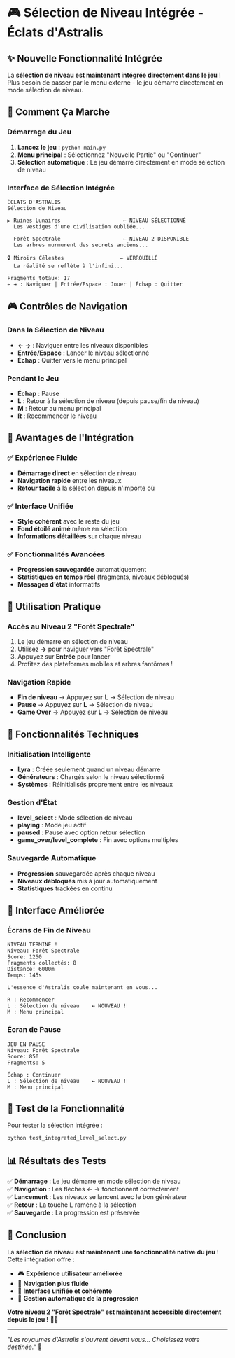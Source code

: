 # 🎮 Sélection de Niveau Intégrée - Éclats d'Astralis

## ✨ Nouvelle Fonctionnalité Intégrée

La **sélection de niveau est maintenant intégrée directement dans le jeu** ! Plus besoin de passer par le menu externe - le jeu démarre directement en mode sélection de niveau.

## 🚀 Comment Ça Marche

### Démarrage du Jeu
1. **Lancez le jeu** : `python main.py`
2. **Menu principal** : Sélectionnez "Nouvelle Partie" ou "Continuer"
3. **Sélection automatique** : Le jeu démarre directement en mode sélection de niveau

### Interface de Sélection Intégrée
```
ÉCLATS D'ASTRALIS
Sélection de Niveau

▶ Ruines Lunaires                    ← NIVEAU SÉLECTIONNÉ
  Les vestiges d'une civilisation oubliée...

  Forêt Spectrale                    ← NIVEAU 2 DISPONIBLE
  Les arbres murmurent des secrets anciens...

🔒 Miroirs Célestes                  ← VERROUILLÉ
  La réalité se reflète à l'infini...

Fragments totaux: 17
← → : Naviguer | Entrée/Espace : Jouer | Échap : Quitter
```

## 🎮 Contrôles de Navigation

### Dans la Sélection de Niveau
- **← →** : Naviguer entre les niveaux disponibles
- **Entrée/Espace** : Lancer le niveau sélectionné
- **Échap** : Quitter vers le menu principal

### Pendant le Jeu
- **Échap** : Pause
- **L** : Retour à la sélection de niveau (depuis pause/fin de niveau)
- **M** : Retour au menu principal
- **R** : Recommencer le niveau

## 🌟 Avantages de l'Intégration

### ✅ Expérience Fluide
- **Démarrage direct** en sélection de niveau
- **Navigation rapide** entre les niveaux
- **Retour facile** à la sélection depuis n'importe où

### ✅ Interface Unifiée
- **Style cohérent** avec le reste du jeu
- **Fond étoilé animé** même en sélection
- **Informations détaillées** sur chaque niveau

### ✅ Fonctionnalités Avancées
- **Progression sauvegardée** automatiquement
- **Statistiques en temps réel** (fragments, niveaux débloqués)
- **Messages d'état** informatifs

## 🎯 Utilisation Pratique

### Accès au Niveau 2 "Forêt Spectrale"
1. Le jeu démarre en sélection de niveau
2. Utilisez **→** pour naviguer vers "Forêt Spectrale"
3. Appuyez sur **Entrée** pour lancer
4. Profitez des plateformes mobiles et arbres fantômes !

### Navigation Rapide
- **Fin de niveau** → Appuyez sur **L** → Sélection de niveau
- **Pause** → Appuyez sur **L** → Sélection de niveau
- **Game Over** → Appuyez sur **L** → Sélection de niveau

## 🔧 Fonctionnalités Techniques

### Initialisation Intelligente
- **Lyra** : Créée seulement quand un niveau démarre
- **Générateurs** : Chargés selon le niveau sélectionné
- **Systèmes** : Réinitialisés proprement entre les niveaux

### Gestion d'État
- **level_select** : Mode sélection de niveau
- **playing** : Mode jeu actif
- **paused** : Pause avec option retour sélection
- **game_over/level_complete** : Fin avec options multiples

### Sauvegarde Automatique
- **Progression** sauvegardée après chaque niveau
- **Niveaux débloqués** mis à jour automatiquement
- **Statistiques** trackées en continu

## 🎨 Interface Améliorée

### Écrans de Fin de Niveau
```
NIVEAU TERMINÉ !
Niveau: Forêt Spectrale
Score: 1250
Fragments collectés: 8
Distance: 6000m
Temps: 145s

L'essence d'Astralis coule maintenant en vous...

R : Recommencer
L : Sélection de niveau    ← NOUVEAU !
M : Menu principal
```

### Écran de Pause
```
JEU EN PAUSE
Niveau: Forêt Spectrale
Score: 850
Fragments: 5

Échap : Continuer
L : Sélection de niveau    ← NOUVEAU !
M : Menu principal
```

## 🚀 Test de la Fonctionnalité

Pour tester la sélection intégrée :
```bash
python test_integrated_level_select.py
```

## 📊 Résultats des Tests

✅ **Démarrage** : Le jeu démarre en mode sélection de niveau  
✅ **Navigation** : Les flèches ← → fonctionnent correctement  
✅ **Lancement** : Les niveaux se lancent avec le bon générateur  
✅ **Retour** : La touche L ramène à la sélection  
✅ **Sauvegarde** : La progression est préservée  

## 🎉 Conclusion

La **sélection de niveau est maintenant une fonctionnalité native du jeu** ! Cette intégration offre :

- 🎮 **Expérience utilisateur améliorée**
- 🚀 **Navigation plus fluide**
- 🔧 **Interface unifiée et cohérente**
- 💾 **Gestion automatique de la progression**

**Votre niveau 2 "Forêt Spectrale" est maintenant accessible directement depuis le jeu !** 🌲✨

---

*"Les royaumes d'Astralis s'ouvrent devant vous... Choisissez votre destinée."* 🌟 